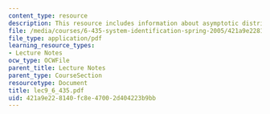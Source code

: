 ```yaml
---
content_type: resource
description: This resource includes information about asymptotic distribution of PEM.
file: /media/courses/6-435-system-identification-spring-2005/421a9e228140fc8e47002d404223b9bb_lec9_6_435.pdf
file_type: application/pdf
learning_resource_types:
- Lecture Notes
ocw_type: OCWFile
parent_title: Lecture Notes
parent_type: CourseSection
resourcetype: Document
title: lec9_6_435.pdf
uid: 421a9e22-8140-fc8e-4700-2d404223b9bb
---
```

